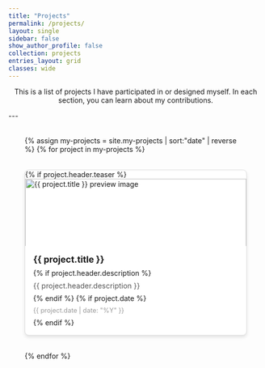 ```yaml
---
title: "Projects"
permalink: /projects/
layout: single
sidebar: false
show_author_profile: false
collection: projects
entries_layout: grid
classes: wide
---
```

<style>
    .page__title {
        text-align: center;
    }
    .page__content {
        max-width: 100%;
        margin-left: auto;
        margin-right: auto;
    }
    /* 전체 그리드 컨테이너 */
    .project-grid {
      display: grid;
      grid-template-columns: repeat(auto-fill, minmax(300px, 1fr));
      gap: 2rem;
      padding: 2rem;
      max-width: 1200px; /* Optional, but good for large screens */
      margin-left: auto;
      margin-right: auto;
    }

    /* 개별 카드 스타일 */
    .project-card {
      display: flex;
      flex-direction: column;
      background-color: var(--card-bg-color, #fff); /* CSS 변수 사용 */
      border-radius: 8px;
      overflow: hidden;
      box-shadow: 0 4px 6px rgba(0, 0, 0, 0.1);
      transition: transform 0.3s ease, box-shadow 0.3s ease;
      text-decoration: none;
      color: inherit;
      border: 1px solid var(--border-color, #ddd);
    }

    .project-card:hover {
    transform: translateY(-5px);
    box-shadow: 0 8px 12px rgba(0, 0, 0, 0.15);
    }

    /* 이미지 컨테이너 */
    .project-image-container {
        width: 100%;
        height: 150px;
        overflow: hidden;
    }

    .project-card img {
        width: 100%;
        height: 100%;
        object-fit: cover;
    }

     /* 내용 부분 */
    .project-content {
        padding: 1rem;
        display: flex;
        flex-direction: column;
        gap: 0.5rem;
    }

    .project-content h3 {
        margin: 0;
        font-size: 1.1rem;
        font-weight: bold;
    }

    .project-content p {
        margin: 0;
        font-size: 0.9rem;
        color: #555;
    }

    .project-content .year {
        font-size: 0.8rem;
        color: #999;
    }
</style>

<p style="text-align: center;"> This is a list of projects I have participated in or designed myself. In each section, you can learn about my contributions. </p>
---
<div class="project-grid">
{% assign my-projects = site.my-projects | sort:"date" | reverse %}
   {% for project in my-projects %}
    <a href="{{ project.url }}" class="project-card">
      <div class="project-image-container">
        {% if project.header.teaser %}
          <img src="{{ project.header.teaser | relative_url }}" alt="{{ project.title }} preview image">
        {% else %}
          <img src="{{ site.baseurl }}/assets/images/default_thumbnail.jpg" alt="Default project preview image">
        {% endif %}
      </div>
      <div class="project-content">
        <h3>{{ project.title }}</h3>
        {% if project.header.description %}
          <p>{{ project.header.description }}</p>
        {% endif %}
        {% if project.date %}
          <span class="year">{{ project.date | date: "%Y" }}</span>
        {% endif %}
      </div>
    </a>
  {% endfor %}
</div>